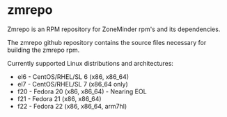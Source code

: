 # zmrepo
Zmrepo is an RPM repository for ZoneMinder rpm's and its dependencies.

The zmrepo github repository contains the source files necessary for building the zmrepo rpm.

Currently supported Linux distributions and architectures:
- el6 - CentOS/RHEL/SL 6 (x86, x86_64)
- el7 - CentOS/RHEL/SL 7 (x86_64 only)
- f20 - Fedora 20 (x86, x86_64) - Nearing EOL
- f21 - Fedora 21 (x86, x86_64)
- f22 - Fedora 22 (x86, x86_64, arm7hl)
